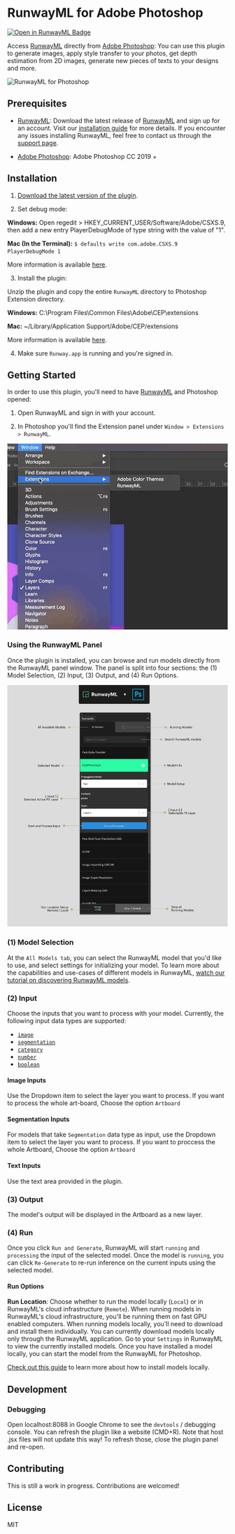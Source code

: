 # RunwayML for Adobe Photoshop

[![Open in RunwayML Badge](https://open-app.runwayml.com/gh-badge-app.svg)](https://open-app.runwayml.com/)


Access [RunwayML](https://runwayml.com) directly from [Adobe Photoshop](www.adobe.com/photoshop‎): You can use this plugin to generate images, apply style transfer to your photos, get depth estimation from 2D images, generate new pieces of texts to your designs and more.

![RunwayML for Photoshop](images/ps-banner.gif)

## Prerequisites

* [RunwayML](https://runwayml.com/): Download the latest release of [RunwayML](https://runwayml.com/download) and sign up for an account. Visit our [installation guide](https://learn.runwayml.com/#/getting-started/installation) for more details. If you encounter any issues installing RunwayML, feel free to contact us through the [support page](https://support.runwayml.com).

* [Adobe Photoshop](https://www.adobe.com/products/photoshop/free-trial-download.html): Adobe Photoshop CC 2019 +

## Installation

1) [Download the latest version of the plugin](https://github.com/runwayml//RunwayML-for-Photoshop/releases).

2) Set debug mode:

**Windows:** Open regedit > HKEY_CURRENT_USER/Software/Adobe/CSXS.9, then add a new entry PlayerDebugMode of type string with the value of "1".

**Mac (In the Terminal):** ``` $ defaults write com.adobe.CSXS.9 PlayerDebugMode 1 ```

More information is available [here](https://github.com/Adobe-CEP/CEP-Resources/blob/master/CEP_9.x/Documentation/CEP%209.0%20HTML%20Extension%20Cookbook.md#debugging-unsigned-extensions).

3) Install the plugin:

Unzip the plugin and copy the entire `RunwayML` directory to Photoshop Extension directory.

**Windows:** C:\Program Files\Common Files\Adobe\CEP\extensions

**Mac:** ~/Library/Application Support/Adobe/CEP/extensions

More information is available [here](https://github.com/Adobe-CEP/CEP-Resources/blob/master/CEP_9.x/Documentation/CEP%209.0%20HTML%20Extension%20Cookbook.md#extension-folders).

4) Make sure `Runway.app` is running and you're signed in.

## Getting Started

In order to use this plugin, you'll need to have [RunwayML](https://runwayml.com/) and Photoshop opened:

1) Open RunwayML and sign in with your account.

2) In Photoshop you'll find the Extension panel under ```Window > Extensions > RunwayML```.

![RunwayML for Photoshop](images/open-plugin.gif)

### Using the RunwayML Panel

Once the plugin is installed, you can browse and run models directly from the RunwayML panel window. The panel is split into four sections: the (1) Model Selection, (2) Input, (3) Output, and (4) Run Options.

![RunwayML for Photoshop](images/ps-plugin.jpg)

### (1) Model Selection
  
At the `All Models tab`, you can select the RunwayML model that you'd like to use, and select settings for initializing your model. To learn more about the capabilities and use-cases of different models in RunwayML, [watch our tutorial on discovering RunwayML models](https://www.youtube.com/watch?v=ePIRExcanjg).

### (2) Input

Choose the inputs that you want to process with your model. Currently, the following input data types are supported:

* [`image`](https://sdk.runwayml.com/en/latest/data_types.html#runway.data_types.image)
* [`segmentation`](https://sdk.runwayml.com/en/latest/data_types.html#runway.data_types.segmentation)
* [`category`](https://sdk.runwayml.com/en/latest/data_types.html#runway.data_types.category)
* [`number`](https://sdk.runwayml.com/en/latest/data_types.html#runway.data_types.number)
* [`boolean`](https://sdk.runwayml.com/en/latest/data_types.html#runway.data_types.boolean)

#### Image Inputs

Use the Dropdown item to select the layer you want to process. 
If you want to process the whole art-board, Choose the option `Artboard`

#### Segmentation Inputs

For models that take `Segmentation` data type as input, use the Dropdown item to select the layer you want to process.
If you want to proccess the whole Artboard, Choose the option `Artboard`

#### Text Inputs

Use the text area provided in the plugin.

### (3) Output

The model's output will be displayed in the Artboard as a new layer.

### (4) Run

Once you click `Run and Generate`, RunwayML will start `running` and `processing` the input of the selected model. Once the model is `running`, you can click `Re-Generate` to re-run inference on the current inputs using the selected model.

#### Run Options

**Run Location**: Choose whether to run the model locally (`Local`) or in RunwayML's cloud infrastructure (`Remote`). When running models in RunwayML's cloud infrastructure, you'll be running them on fast GPU enabled computers. When running models locally, you'll need to download and install them individually. You can currently download models locally only through the RunwayML application. Go to your `Settings` in RunwayML to view the currently installed models. Once you have installed a model locally, you can start the model from the RunwayML for Photoshop. 

[Check out this guide](https://learn.runwayml.com/#/how-to/run-models-locally) to learn more about how to install models locally.

## Development

### Debugging

Open localhost:8088 in Google Chrome to see the `devtools` / debugging console. You can refresh the plugin like a website (CMD+R). Note that host .jsx files will not update this way! To refresh those, close the plugin panel and re-open.

## Contributing

This is still a work in progress. Contributions are welcomed!

## License

MIT
